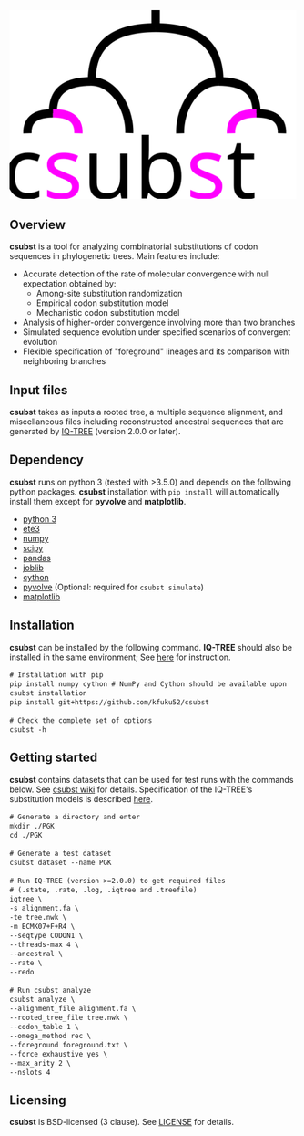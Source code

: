 ![](logo/logo_csubst.svg)

## Overview
**csubst** is a tool for analyzing combinatorial substitutions of codon sequences in phylogenetic trees. Main features include:

- Accurate detection of the rate of molecular convergence with null expectation obtained by:
    - Among-site substitution randomization
    - Empirical codon substitution model
    - Mechanistic codon substitution model
- Analysis of higher-order convergence involving more than two branches
- Simulated sequence evolution under specified scenarios of convergent evolution
- Flexible specification of "foreground" lineages and its comparison with neighboring branches

## Input files
**csubst** takes as inputs a rooted tree, a multiple sequence alignment, and miscellaneous files including reconstructed ancestral sequences that are generated by [IQ-TREE](http://www.iqtree.org/) (version 2.0.0 or later).

## Dependency
**csubst** runs on python 3 (tested with >3.5.0) and depends on the following python packages. **csubst** installation with `pip install` will automatically install them except for **pyvolve** and **matplotlib**.
* [python 3](https://www.python.org/)
* [ete3](https://github.com/etetoolkit/ete)
* [numpy](https://github.com/numpy/numpy)
* [scipy](https://www.scipy.org/)
* [pandas](https://github.com/pandas-dev/pandas)
* [joblib](https://github.com/joblib/joblib)
* [cython](https://cython.org/)
* [pyvolve](https://github.com/sjspielman/pyvolve) (Optional: required for `csubst simulate`)
* [matplotlib](https://matplotlib.org/3.1.1/index.html)

## Installation
**csubst** can be installed by the following command. **IQ-TREE** should also be installed in the same environment; See [here](http://www.iqtree.org/doc/Quickstart#installation) for instruction.
```
# Installation with pip
pip install numpy cython # NumPy and Cython should be available upon csubst installation
pip install git+https://github.com/kfuku52/csubst

# Check the complete set of options
csubst -h 
```

## Getting started
**csubst** contains datasets that can be used for test runs with the commands below.
See [csubst wiki](https://github.com/kfuku52/csubst/wiki) for details. Specification of the IQ-TREE's substitution models is described [here](http://www.iqtree.org/doc/Substitution-Models).

```
# Generate a directory and enter
mkdir ./PGK
cd ./PGK

# Generate a test dataset
csubst dataset --name PGK

# Run IQ-TREE (version >=2.0.0) to get required files 
# (.state, .rate, .log, .iqtree and .treefile)
iqtree \
-s alignment.fa \
-te tree.nwk \
-m ECMK07+F+R4 \
--seqtype CODON1 \
--threads-max 4 \
--ancestral \
--rate \
--redo

# Run csubst analyze
csubst analyze \
--alignment_file alignment.fa \
--rooted_tree_file tree.nwk \
--codon_table 1 \
--omega_method rec \
--foreground foreground.txt \
--force_exhaustive yes \
--max_arity 2 \
--nslots 4

```

## Licensing
**csubst** is BSD-licensed (3 clause). See [LICENSE](LICENSE) for details.